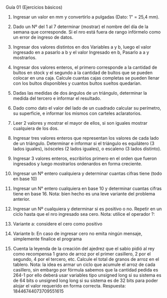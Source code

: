 Guía 01 (Ejercicios básicos)

1. Ingresar un valor en mm y convertirlo a pulgadas (Dato: 1" = 25,4 mm).
2. Dado un Nº del 1 al 7 determinar (mostrar) el nombre del día de la semana que corresponde. Si
el nro está fuera de rango infórmelo como un error de ingreso de datos.
3. Ingresar dos valores distintos en dos Variables a y b, luego el valor ingresado en a pasarlo a b
y el valor Ingresado en b, Pasarlo a a y mostrarlos.

4. Ingresar dos valores enteros, el primero corresponde a la cantidad de bultos en stock y el
segundo a la cantidad de bultos que se pueden colocar en una caja. Calcule cuantas cajas
completas se pueden llenar con los bultos disponibles y cuantos bultos sueltos quedarían.

5. Dadas las medidas de dos ángulos de un triángulo, determinar la medida del tercero e informar
el resultado.

6. Dado como dato el valor del lado de un cuadrado calcular su perímetro, su superficie, e
informar los mismos con carteles aclaratorios.

7. Leer 2 valores y mostrar el mayor de ellos, si son iguales mostrar cualquiera de los dos.

8. Ingresar tres valores enteros que representan los valores de cada lado de un triángulo.
Determinar e informar si el triángulo es equilátero (3 lados iguales), isósceles (2 lados iguales),
o escaleno (3 lados distinto).


9. Ingresar 3 valores enteros, escribirlos primero en el orden que fueron ingresados y luego
mostrarlos ordenardos en forma creciente.


10. Ingresar un Nº entero cualquiera y determinar cuantas cifras tiene (todo en base 10)

11. Ingresar un N° entero cualquiera en base 10 y determinar cuantas cifras tiene en base 16.
Nota: bien hecho es una leve variante del problema anterior.

12. Ingresar un Nº cualquiera y determinar si es positivo o no. Repetir en un ciclo hasta que el nro
ingresado sea cero. Nota: utilice el operador ?:
1. Variante a: considere el cero como positivo
2. Variante b: En caso de ingresar cero no emita ningún mensaje, simplemente finalice el
programa

13. Cuenta la leyenda de la creación del ajedrez que el sabio pidió al rey como recompensa 1 grano
de arroz por el primer casillero, 2 por el segundo, 4 por el tercero, etc. Calcule el total de
granos de arroz en el tablero. Nota: la idea es armar un ciclo que acumule el arroz de cada
casillero, sin embargo por fórmula sabemos que la cantidad pedida es 264-1 por ello deberá usar
variables tipo unsigned long si su sistema es de 64 bits o unsigned long long si su
sistema es de 32 bits para poder alojar el valor requerido en forma correcta.
Respuesta: 18446744073709551615